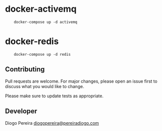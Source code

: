 # docker-activemq

```
    docker-compose up -d activemq
```

# docker-redis

```
    docker-compose up -d redis
```

## Contributing

Pull requests are welcome. For major changes, please open an issue first to discuss what you would like to change.

Please make sure to update tests as appropriate.

## Developer

Diogo Pereira
diogopereira@pereiradiogo.com